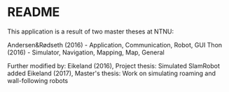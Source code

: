 # README #
This application is a result of two master theses at NTNU:

Andersen&Rødseth (2016) - Application, Communication, Robot, GUI
Thon (2016) - Simulator, Navigation, Mapping, Map, General

Further modified by:
Eikeland (2016), Project thesis: Simulated SlamRobot added
Eikeland (2017), Master's thesis: Work on simulating roaming and wall-following robots